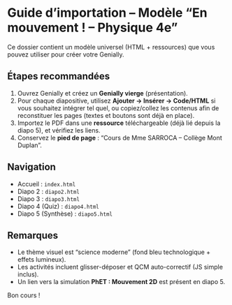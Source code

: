 
# Guide d’importation – Modèle “En mouvement ! – Physique 4e”

Ce dossier contient un modèle universel (HTML + ressources) que vous pouvez utiliser pour créer votre Genially.

## Étapes recommandées
1. Ouvrez Genially et créez un **Genially vierge** (présentation).
2. Pour chaque diapositive, utilisez **Ajouter → Insérer → Code/HTML** si vous souhaitez intégrer tel quel,
   ou copiez/collez les contenus afin de reconstituer les pages (textes et boutons sont déjà en place).
3. Importez le PDF dans une **ressource** téléchargeable (déjà lié depuis la diapo 5), et vérifiez les liens.
4. Conservez le **pied de page** : “Cours de Mme SARROCA – Collège Mont Duplan”.

## Navigation
- Accueil : `index.html`
- Diapo 2 : `diapo2.html`
- Diapo 3 : `diapo3.html`
- Diapo 4 (Quiz) : `diapo4.html`
- Diapo 5 (Synthèse) : `diapo5.html`

## Remarques
- Le thème visuel est “science moderne” (fond bleu technologique + effets lumineux).
- Les activités incluent glisser-déposer et QCM auto-correctif (JS simple inclus).
- Un lien vers la simulation **PhET : Mouvement 2D** est présent en diapo 5.

Bon cours !
